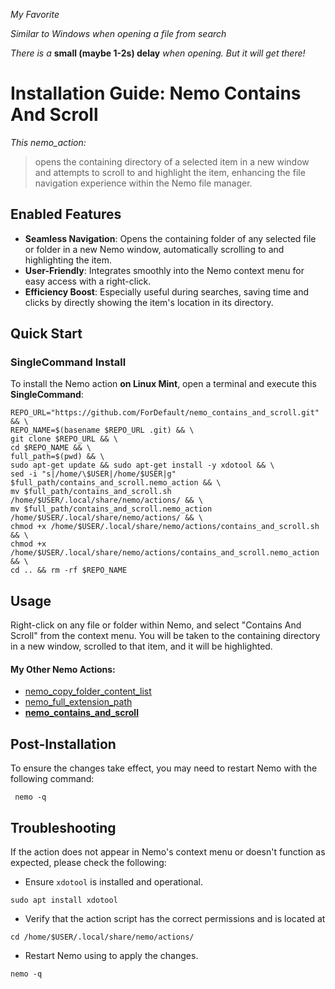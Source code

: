 *My Favorite*

*Similar to Windows when opening a file from search*

*There is a* **small (maybe 1-2s) delay** *when opening. But it will get there!*
# Installation Guide: Nemo Contains And Scroll

*This nemo_action:* 
>opens the containing directory of a selected item in a new window and attempts to scroll to and highlight the item, enhancing the file navigation experience within the Nemo file manager.

## Enabled Features
- **Seamless Navigation**: Opens the containing folder of any selected file or folder in a new Nemo window, automatically scrolling to and highlighting the item.
- **User-Friendly**: Integrates smoothly into the Nemo context menu for easy access with a right-click.
- **Efficiency Boost**: Especially useful during searches, saving time and clicks by directly showing the item's location in its directory.

## Quick Start
### SingleCommand Install

To install the Nemo action **on Linux Mint**, open a terminal and execute this **SingleCommand**:

```
REPO_URL="https://github.com/ForDefault/nemo_contains_and_scroll.git" && \
REPO_NAME=$(basename $REPO_URL .git) && \
git clone $REPO_URL && \
cd $REPO_NAME && \
full_path=$(pwd) && \
sudo apt-get update && sudo apt-get install -y xdotool && \
sed -i "s|/home/\$USER|/home/$USER|g" $full_path/contains_and_scroll.nemo_action && \
mv $full_path/contains_and_scroll.sh /home/$USER/.local/share/nemo/actions/ && \
mv $full_path/contains_and_scroll.nemo_action /home/$USER/.local/share/nemo/actions/ && \
chmod +x /home/$USER/.local/share/nemo/actions/contains_and_scroll.sh && \
chmod +x /home/$USER/.local/share/nemo/actions/contains_and_scroll.nemo_action && \
cd .. && rm -rf $REPO_NAME

```

## Usage

Right-click on any file or folder within Nemo, and select "Contains And Scroll" from the context menu. You will be taken to the containing directory in a new window, scrolled to that item, and it will be highlighted.

#### My Other Nemo Actions:
- [nemo_copy_folder_content_list](https://github.com/ForDefault/nemo_copy_folder_content_list)
- [nemo_full_extension_path](https://github.com/ForDefault/nemo_full_extension_path)
- **[nemo_contains_and_scroll](https://github.com/ForDefault/nemo_contains_and_scroll)**

## Post-Installation

To ensure the changes take effect, you may need to restart Nemo with the following command:

```
 nemo -q
```

## Troubleshooting

If the action does not appear in Nemo's context menu or doesn't function as expected, please check the following:

- Ensure `xdotool` is installed and operational.
```
sudo apt install xdotool
```

- Verify that the action script has the correct permissions and is located at 
```
cd /home/$USER/.local/share/nemo/actions/
```
- Restart Nemo using to apply the changes.

```
nemo -q
```
